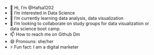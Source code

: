 - 👋 Hi, I’m @Hafsa1202
- 👀 I’m interested in Data Science 
- 🌱 I’m currently learning data analysis, data visualization
- 💞️ I’m looking to collaborate on study groups for data visualization or data science boot camp.
- 📫 How to reach me on Github Dm
- 😄 Pronouns: she/her
- ⚡ Fun fact: I am a digital marketer

<!---
Hafsa1202/Hafsa1202 is a ✨ special ✨ repository because its `README.md` (this file) appears on your GitHub profile.
You can click the Preview link to take a look at your changes.
--->
